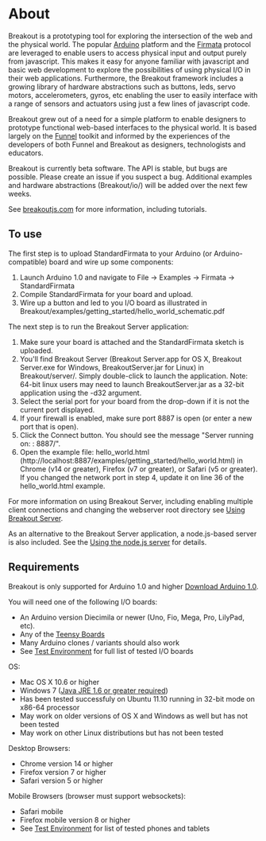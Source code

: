 About
===

Breakout is a prototyping tool for exploring the intersection of the web and the physical world. The popular [Arduino](http://arduino.cc) platform and the [Firmata](http://firmata.org) protocol are leveraged to enable users to access physical input and output purely from javascript. This makes it easy for anyone familiar with javascript and basic web development to explore the possibilities of using physical I/O in their web applications. Furthermore, the Breakout framework includes a growing library of hardware abstractions such as buttons, leds, servo motors, accelerometers, gyros, etc enabling the user to easily interface with a range of sensors and actuators using just a few lines of javascript code.

Breakout grew out of a need for a simple platform to enable designers to prototype functional web-based interfaces to the physical world. It is based largely on the [Funnel](http://funnel.cc) toolkit and informed by the experiences of the developers of both Funnel and Breakout as designers, technologists and educators.

Breakout is currently beta software. The API is stable, but bugs are possible. Please create an issue if you suspect a bug. Additional examples and hardware abstractions (Breakout/io/) will be added over the next few weeks.

See [breakoutjs.com](http://breakoutjs.com) for more information, including tutorials.


To use
---

The first step is to upload StandardFirmata to your Arduino (or Arduino-compatible) board and wire up some components:

1. Launch Arduino 1.0 and navigate to File -> Examples -> Firmata -> StandardFirmata
2. Compile StandardFirmata for your board and upload.
3. Wire up a button and led to you I/O board as illustrated in Breakout/examples/getting_started/hello_world_schematic.pdf

The next step is to run the Breakout Server application:

1. Make sure your board is attached and the StandardFirmata sketch is uploaded. 
2. You'll find Breakout Server (Breakout Server.app for OS X, Breakout Server.exe for Windows, BreakoutServer.jar for Linux) in Breakout/server/. Simply double-click to launch the application. Note: 64-bit linux users may need to launch BreakoutServer.jar as a 32-bit application using the -d32 argument.
3. Select the serial port for your board from the drop-down if it is not the current port displayed.
4. If your firewall is enabled, make sure port 8887 is open (or enter a new port that is open).
5. Click the Connect button. You should see the message "Server running on: <your server name>: 8887/".
6. Open the example file: hello_world.html (http://localhost:8887/examples/getting_started/hello_world.html) in Chrome (v14 or greater), Firefox (v7 or greater), or Safari (v5 or greater). If you changed the network port in step 4, update it on line 36 of the hello_world.html example.

For more information on using Breakout Server, including enabling multiple client connections and changing the webserver root directory see [Using Breakout Server](http://breakoutjs.com/?page_id=136).

As an alternative to the Breakout Server application, a node.js-based server is also included. See the [Using the node.js server](https://github.com/soundanalogous/Breakout/wiki/Using-the-node.js-server) for details.  


Requirements
---

Breakout is only supported for Arduino 1.0 and higher [Download Arduino 1.0](http://arduino.cc/en/Main/Software).

You will need one of the following I/O boards:

- An Arduino version Diecimila or newer (Uno, Fio, Mega, Pro, LilyPad, etc). 
- Any of the [Teensy Boards](http://www.pjrc.com/teensy/)
- Many Arduino clones / variants should also work
- See [Test Environment](https://github.com/soundanalogous/Breakout/wiki/Test-Environment) for full list of tested I/O boards

OS:

- Mac OS X 10.6 or higher
- Windows 7 ([Java JRE 1.6 or greater required](http://www.java.com/en/download/index.jsp))
- Has been tested successfuly on Ubuntu 11.10 running in 32-bit mode on x86-64 processor
- May work on older versions of OS X and Windows as well but has not been tested
- May work on other Linux distributions but has not been tested

Desktop Browsers:

- Chrome version 14 or higher
- Firefox version 7 or higher
- Safari version 5 or higher

Mobile Browsers (browser must support websockets):

- Safari mobile
- Firefox mobile version 8 or higher
- See [Test Environment](https://github.com/soundanalogous/Breakout/wiki/Test-Environment) for list of tested phones and tablets

